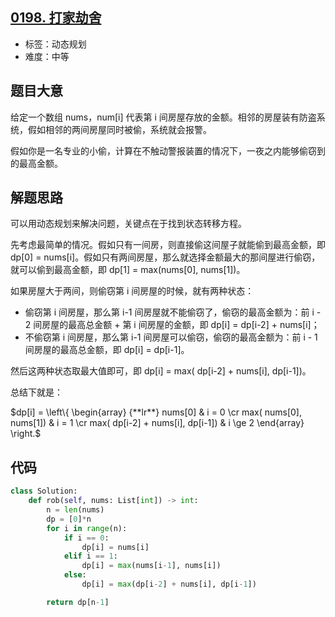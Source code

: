 ## [0198. 打家劫舍](https://leetcode-cn.com/problems/house-robber/)

- 标签：动态规划
- 难度：中等

## 题目大意

给定一个数组 nums，num[i] 代表第 i 间房屋存放的金额。相邻的房屋装有防盗系统，假如相邻的两间房屋同时被偷，系统就会报警。

假如你是一名专业的小偷，计算在不触动警报装置的情况下，一夜之内能够偷窃到的最高金额。

## 解题思路

可以用动态规划来解决问题，关键点在于找到状态转移方程。

先考虑最简单的情况。假如只有一间房，则直接偷这间屋子就能偷到最高金额，即 dp[0] = nums[i]。假如只有两间房屋，那么就选择金额最大的那间屋进行偷窃，就可以偷到最高金额，即 dp[1] = max(nums[0], nums[1])。

如果房屋大于两间，则偷窃第 i 间房屋的时候，就有两种状态：

- 偷窃第 i 间房屋，那么第 i-1 间房屋就不能偷窃了，偷窃的最高金额为：前 i - 2 间房屋的最高总金额 + 第 i 间房屋的金额，即 dp[i] = dp[i-2] + nums[i]；
- 不偷窃第 i 间房屋，那么第 i-1 间房屋可以偷窃，偷窃的最高金额为：前 i - 1 间房屋的最高总金额，即 dp[i] = dp[i-1]。

然后这两种状态取最大值即可，即 dp[i] = max( dp[i-2] + nums[i], dp[i-1])。

总结下就是：

$dp[i] = \left\{ \begin{array} {**lr**}  nums[0] & i = 0 \cr max( nums[0], nums[1]) & i = 1 \cr max( dp[i-2] + nums[i], dp[i-1]) & i \ge 2 \end{array} \right.$

## 代码

```Python
class Solution:
    def rob(self, nums: List[int]) -> int:
        n = len(nums)
        dp = [0]*n
        for i in range(n):
            if i == 0:
                dp[i] = nums[i]
            elif i == 1:
                dp[i] = max(nums[i-1], nums[i])
            else:
                dp[i] = max(dp[i-2] + nums[i], dp[i-1])

        return dp[n-1]
```

